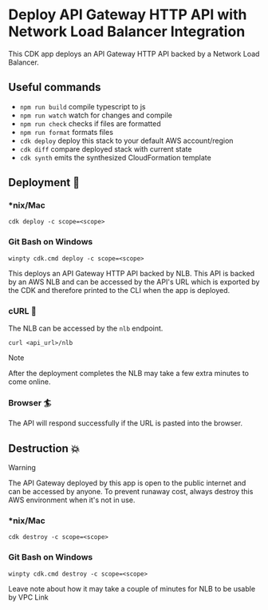 # Deploy API Gateway HTTP API with Network Load Balancer Integration

This CDK app deploys an API Gateway HTTP API backed by a Network Load Balancer.

## Useful commands

- `npm run build` compile typescript to js
- `npm run watch` watch for changes and compile
- `npm run check` checks if files are formatted
- `npm run format` formats files
- `cdk deploy` deploy this stack to your default AWS account/region
- `cdk diff` compare deployed stack with current state
- `cdk synth` emits the synthesized CloudFormation template

## Deployment :rocket:

### \*nix/Mac

```console
cdk deploy -c scope=<scope>
```

### Git Bash on Windows

```console
winpty cdk.cmd deploy -c scope=<scope>
```

This deploys an API Gateway HTTP API backed by NLB. This API is backed by an AWS NLB and can be accessed by the API's URL which is exported by the CDK and therefore printed to the CLI when the app is deployed.

### cURL :curling_stone:

The NLB can be accessed by the `nlb` endpoint.

```console
curl <api_url>/nlb
```

> [!NOTE]
> After the deployment completes the NLB may take a few extra minutes to come online.

### Browser :surfer:

The API will respond successfully if the URL is pasted into the browser.

## Destruction :boom:

> [!WARNING]
> The API Gateway deployed by this app is open to the public internet and can be accessed by anyone. To prevent runaway cost, always destroy this AWS environment when it's not in use.

### \*nix/Mac

```console
cdk destroy -c scope=<scope>
```

### Git Bash on Windows

```console
winpty cdk.cmd destroy -c scope=<scope>
```

Leave note about how it may take a couple of minutes for NLB to be usable by VPC Link
